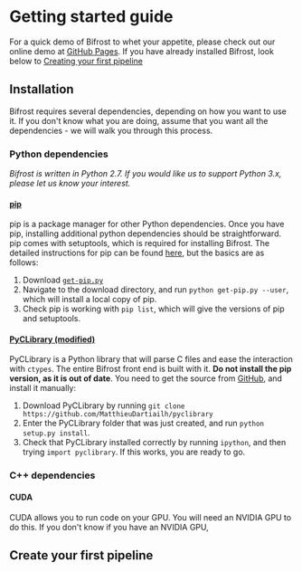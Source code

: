 <!---
Currently using this book of tips : https://jacobian.org/writing/great-documentation/
-->

<!---
Should get a newbie up and running in about 30 minutes!
-->

# Getting started guide

For a quick demo of Bifrost to whet your appetite, please check out our online demo at [GitHub Pages](bifrost.github.io). If you have already installed Bifrost, look below to [Creating your first pipeline](#tutorial)

## Installation

Bifrost requires several dependencies, depending on how you want to use it. If you don't know what you are doing, assume that you want all the dependencies - we will walk you through this process.

### Python dependencies

*Bifrost is written in Python 2.7. If you would like us to support Python 3.x, please let us know your interest.*

#### [pip](https://pip.pypa.io/en/stable/)

pip is a package manager for other Python dependencies. Once you have pip, installing additional python dependencies should be straightforward. pip comes with setuptools, which is required for installing Bifrost. The detailed instructions for pip can be found [here](https://pip.pypa.io/en/stable/installing/), but the basics are as follows:

1. Download [`get-pip.py`](https://bootstrap.pypa.io/get-pip.py)
2. Navigate to the download directory, and run `python get-pip.py --user`, which will install a local copy of pip. 
3. Check pip is working with `pip list`, which will give the versions of pip and setuptools. 

#### [PyCLibrary (modified)](https://github.com/MatthieuDartiailh/pyclibrary)

PyCLibrary is a Python library that will parse C files and ease the interaction with `ctypes`. The entire Bifrost front end is built with it. **Do not install the pip version, as it is out of date**. You need to get the source from [GitHub](https://github.com/MatthieuDartiailh/pyclibrary), and install it manually:

1. Download PyCLibrary by running `git clone https://github.com/MatthieuDartiailh/pyclibrary`
2. Enter the PyCLibrary folder that was just created, and run `python setup.py install`. 
3. Check that PyCLibrary installed correctly by running `ipython`, and then trying `import pyclibrary`. If this works, you are ready to go.

### C++ dependencies

#### CUDA

CUDA allows you to run code on your GPU. You will need an NVIDIA GPU to do this. If you don't know if you have an NVIDIA GPU, 

## <a name="tutorial">Create your first pipeline</a>